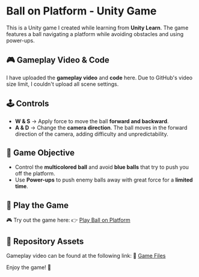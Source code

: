 # Ball on Platform - Unity Game

This is a Unity game I created while learning from **Unity Learn**. The game features a ball navigating a platform while avoiding obstacles and using power-ups.

## 🎮 Gameplay Video & Code
I have uploaded the **gameplay video** and **code** here. Due to GitHub's video size limit, I couldn't upload all scene settings.

## 🕹️ Controls
- **W & S** → Apply force to move the ball **forward and backward**.
- **A & D** → Change the **camera direction**. The ball moves in the forward direction of the camera, adding difficulty and unpredictability.

## 🎯 Game Objective
- Control the **multicolored ball** and avoid **blue balls** that try to push you off the platform.
- Use **Power-ups** to push enemy balls away with great force for a **limited time**.

## 🔗 Play the Game
🎮 Try out the game here:
👉 [Play Ball on Platform](https://play.unity.com/en/games/cda05034-36c4-4b52-9d5a-1bedc0dec083/ballgamecheck)

## 📂 Repository Assets
Gameplay video can be found at the following link:
📌 [Game Files](https://github.com/user-attachments/assets/714f5628-020a-4da5-887b-8cd78c478060)

Enjoy the game! 🚀

